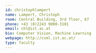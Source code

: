 ```yaml
---
id: christophlampert
name: Lampert, Christoph 
room: Central Building, 3rd floor, 67
phone: +43 (0)2243 9000-3101
email: chl@ist.ac.at
bio: Computer Vision, Machine Learning
webpage: http://cvml.ist.ac.at/
type: faculty
---
```

